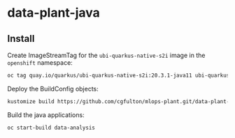 # data-plant-java

## Install 

Create ImageStreamTag for the `ubi-quarkus-native-s2i` image in the `openshift` namespace:
```sh
oc tag quay.io/quarkus/ubi-quarkus-native-s2i:20.3.1-java11 ubi-quarkus-native-s2i:20.3.1-java11 -n openshift
```

Deploy the BuildConfig objects:
```sh 
kustomize build https://github.com/cgfulton/mlops-plant.git/data-plant-java?ref=main | oc apply -f-
```

Build the java applications:
```sh 
oc start-build data-analysis
```
